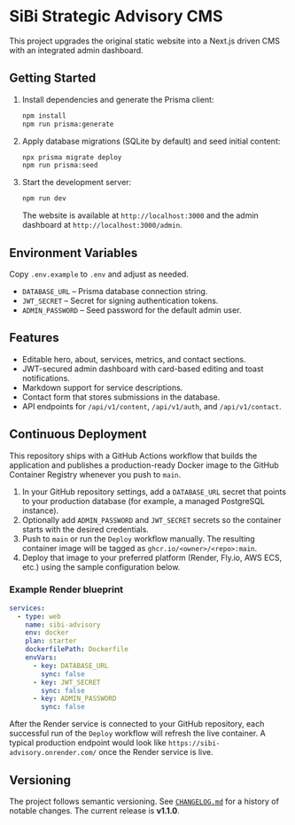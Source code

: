 # SiBi Strategic Advisory CMS

This project upgrades the original static website into a Next.js driven CMS with an integrated admin dashboard.

## Getting Started

1. Install dependencies and generate the Prisma client:

   ```bash
   npm install
   npm run prisma:generate
   ```

2. Apply database migrations (SQLite by default) and seed initial content:

   ```bash
   npx prisma migrate deploy
   npm run prisma:seed
   ```

3. Start the development server:

   ```bash
   npm run dev
   ```

   The website is available at `http://localhost:3000` and the admin dashboard at `http://localhost:3000/admin`.

## Environment Variables

Copy `.env.example` to `.env` and adjust as needed.

- `DATABASE_URL` – Prisma database connection string.
- `JWT_SECRET` – Secret for signing authentication tokens.
- `ADMIN_PASSWORD` – Seed password for the default admin user.

## Features

- Editable hero, about, services, metrics, and contact sections.
- JWT-secured admin dashboard with card-based editing and toast notifications.
- Markdown support for service descriptions.
- Contact form that stores submissions in the database.
- API endpoints for `/api/v1/content`, `/api/v1/auth`, and `/api/v1/contact`.

## Continuous Deployment

This repository ships with a GitHub Actions workflow that builds the application and
publishes a production-ready Docker image to the GitHub Container Registry whenever
you push to `main`.

1. In your GitHub repository settings, add a `DATABASE_URL` secret that points to your
   production database (for example, a managed PostgreSQL instance).
2. Optionally add `ADMIN_PASSWORD` and `JWT_SECRET` secrets so the container starts
   with the desired credentials.
3. Push to `main` or run the `Deploy` workflow manually. The resulting container image
   will be tagged as `ghcr.io/<owner>/<repo>:main`.
4. Deploy that image to your preferred platform (Render, Fly.io, AWS ECS, etc.) using
   the sample configuration below.

### Example Render blueprint

```yaml
services:
  - type: web
    name: sibi-advisory
    env: docker
    plan: starter
    dockerfilePath: Dockerfile
    envVars:
      - key: DATABASE_URL
        sync: false
      - key: JWT_SECRET
        sync: false
      - key: ADMIN_PASSWORD
        sync: false
```

After the Render service is connected to your GitHub repository, each successful run of
the `Deploy` workflow will refresh the live container. A typical production endpoint
would look like `https://sibi-advisory.onrender.com/` once the Render service is live.

## Versioning

The project follows semantic versioning. See [`CHANGELOG.md`](./CHANGELOG.md) for a
history of notable changes. The current release is **v1.1.0**.
